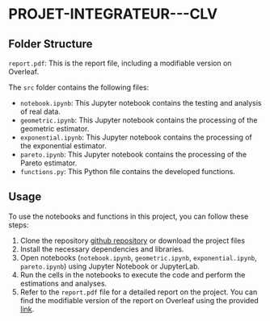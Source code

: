 # PROJET-INTEGRATEUR---CLV

## Folder Structure

`report.pdf`: This is the report file, including a modifiable version on Overleaf. 

The `src` folder contains the following files:

- `notebook.ipynb`: This Jupyter notebook contains the testing and analysis of real data.
- `geometric.ipynb`: This Jupyter notebook contains the processing of the geometric estimator.
- `exponential.ipynb`: This Jupyter notebook contains the processing of the exponential estimator.
- `pareto.ipynb`: This Jupyter notebook contains the processing of the Pareto estimator.
- `functions.py`: This Python file contains the developed functions.


## Usage

To use the notebooks and functions in this project, you can follow these steps:

1. Clone the repository [github repository](https://github.com/Louiza21/PROJET-INTEGRATEUR---CLV/) or download the project files 
2. Install the necessary dependencies and libraries.
3. Open notebooks (`notebook.ipynb`, `geometric.ipynb`, `exponential.ipynb`, `pareto.ipynb`) using Jupyter Notebook or JupyterLab.
4. Run the cells in the notebooks to execute the code and perform the estimations and analyses.
5. Refer to the `report.pdf` file for a detailed report on the project. You can find the modifiable version of the report on Overleaf using the provided [link](https://www.overleaf.com/read/zjmdyscjdxdk). 





